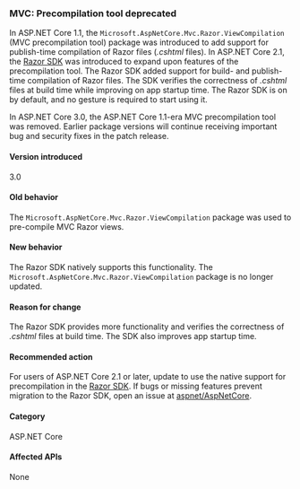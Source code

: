 ### MVC: Precompilation tool deprecated

In ASP.NET Core 1.1, the `Microsoft.AspNetCore.Mvc.Razor.ViewCompilation` (MVC precompilation tool) package was introduced to add support for publish-time compilation of Razor files (*.cshtml* files). In ASP.NET Core 2.1, the [Razor SDK](/aspnet/core/razor-pages/sdk?view=aspnetcore-2.1) was introduced to expand upon features of the precompilation tool. The Razor SDK added support for build- and publish-time compilation of Razor files. The SDK verifies the correctness of *.cshtml* files at build time while improving on app startup time. The Razor SDK is on by default, and no gesture is required to start using it.

In ASP.NET Core 3.0, the ASP.NET Core 1.1-era MVC precompilation tool was removed. Earlier package versions will continue receiving important bug and security fixes in the patch release.

#### Version introduced

3.0

#### Old behavior

The `Microsoft.AspNetCore.Mvc.Razor.ViewCompilation` package was used to pre-compile MVC Razor views.

#### New behavior

The Razor SDK natively supports this functionality. The `Microsoft.AspNetCore.Mvc.Razor.ViewCompilation` package is no longer updated.

#### Reason for change

The Razor SDK provides more functionality and verifies the correctness of *.cshtml* files at build time. The SDK also improves app startup time.

#### Recommended action

For users of ASP.NET Core 2.1 or later, update to use the native support for precompilation in the [Razor SDK](/aspnet/core/razor-pages/sdk?view=aspnetcore-3.0). If bugs or missing features prevent migration to the Razor SDK, open an issue at [aspnet/AspNetCore](https://github.com/aspnet/AspNetCore/issues).

#### Category

ASP.NET Core

#### Affected APIs

None

<!-- 

### Affected APIs

Not detectable via API analysis

-->
